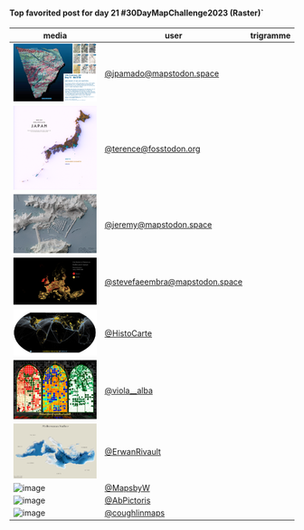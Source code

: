 #### Top favorited post for day 21 #30DayMapChallenge2023 (Raster)`

| media | user | trigramme |
|-------|------|-----------|
|![image](../uploads/173cdddf8d7512cb5568b3e4f023b3a8/image.png)|[@jpamado@mapstodon.space](https://mastodon.tetaneutral.net/@jpamado@mapstodon.space/111451794186721366)|  |
|![image](../uploads/e26d1e421705914d54d2a4d34255c1a1/image.png)|[@terence@fosstodon.org](https://mastodon.tetaneutral.net/@terence@fosstodon.org/111450552796885554)|  |
|![image](../uploads/ed2a0aa7d1be55b547c9f2bb936562d3/image.png)|[@jeremy@mapstodon.space](https://mastodon.tetaneutral.net/@jeremy@mapstodon.space/111448241983353877)|  |
|![image](../uploads/eb309739c20f044aa18cd6398098e584/image.png)|[@stevefaeembra@mapstodon.space](https://mastodon.tetaneutral.net/@stevefaeembra@mapstodon.space/111447986308628186)|  |
|![image](../uploads/75a467c55f882465b4ba2adc3deaec14/image.png)|[@HistoCarte](https://twitter.com/HistoCarte/status/1726995829574320401)|  |
|![image](../uploads/009a9bfd70d2b79f4ef4ca60f8ae430a/image.png)|[@viola__alba](https://twitter.com/viola__alba/status/1726936910973809020)|  |
|![image](../uploads/ead4b0e495b6085125c4396f135ce42e/image.png)|[@ErwanRivault](https://twitter.com/ErwanRivault/status/1727022015977300256)|  |
|![image](../uploads/256638eadbe4e4b3dc3e7c9e5e39807e/image.png)|[@MapsbyW](https://twitter.com/MapsbyW/status/1727007833793929289)|  |
|![image](../uploads/6fb606b047cb82411460b7bfcceed149/image.png)|[@AbPictoris](https://twitter.com/AbPictoris/status/1727007326811586587)|  |
|![image](../uploads/ed8b7232d33b7e9b68c4f59eb813a207/image.png)|[@coughlinmaps](https://twitter.com/coughlinmaps/status/1727081829071778175)|  |